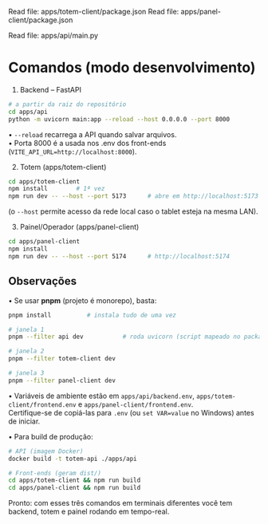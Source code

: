 Read file: apps/totem-client/package.json
Read file: apps/panel-client/package.json

Read file: apps/api/main.py

Comandos (modo desenvolvimento)
===============================

1. Backend – FastAPI  
```bash
# a partir da raiz do repositório
cd apps/api
python -m uvicorn main:app --reload --host 0.0.0.0 --port 8000
```
• `--reload` recarrega a API quando salvar arquivos.  
• Porta 8000 é a usada nos .env dos front-ends (`VITE_API_URL=http://localhost:8000`).

2. Totem (apps/totem-client)  
```bash
cd apps/totem-client
npm install        # 1ª vez
npm run dev -- --host --port 5173      # abre em http://localhost:5173
```
(o `--host` permite acesso da rede local caso o tablet esteja na mesma LAN).

3. Painel/Operador (apps/panel-client)  
```bash
cd apps/panel-client
npm install
npm run dev -- --host --port 5174      # http://localhost:5174
```

Observações
-----------

• Se usar **pnpm** (projeto é monorepo), basta:

```bash
pnpm install          # instala tudo de uma vez

# janela 1
pnpm --filter api dev           # roda uvicorn (script mapeado no package.json raiz, se criar)

# janela 2
pnpm --filter totem-client dev

# janela 3
pnpm --filter panel-client dev
```

• Variáveis de ambiente estão em `apps/api/backend.env`, `apps/totem-client/frontend.env` e `apps/panel-client/frontend.env`.  
  Certifique-se de copiá-las para `.env` (ou `set VAR=value` no Windows) antes de iniciar.

• Para build de produção:  
```bash
# API (imagem Docker)
docker build -t totem-api ./apps/api

# Front-ends (geram dist/)
cd apps/totem-client && npm run build
cd apps/panel-client && npm run build
```

Pronto: com esses três comandos em terminais diferentes você tem backend, totem e painel rodando em tempo-real.